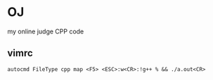 # OJ

my online judge CPP code 

## vimrc

```vimrc
autocmd FileType cpp map <F5> <ESC>:w<CR>:!g++ % && ./a.out<CR>
```
